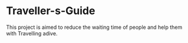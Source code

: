 # Traveller-s-Guide
This project is aimed to reduce the waiting time of people and  help them with Travelling adive.
